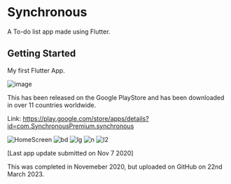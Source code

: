 # Synchronous  

A To-do list app made using Flutter. 

## Getting Started
My first Flutter App. 

![image](https://user-images.githubusercontent.com/110815021/226717545-ec2b0019-5d4e-41f8-9ab6-9fb3b322477d.png)

This has been released on the Google PlayStore and has been downloaded in over 11 countries worldwide. 

Link:  https://play.google.com/store/apps/details?id=com.SynchronousPremium.synchronous

![HomeScreen](https://user-images.githubusercontent.com/110815021/226719553-86694a44-6b7e-4c0a-ba46-ad5f437cc652.jpg) ![bd](https://user-images.githubusercontent.com/110815021/226719492-df048218-f503-42a4-a1ca-2d7e00b97029.jpg) ![lg](https://user-images.githubusercontent.com/110815021/226719605-d8818e65-7065-4513-8211-d5c5e70c8f68.jpg) ![n](https://user-images.githubusercontent.com/110815021/226719639-b6f8dc70-d0ff-4df1-9577-bf988fd8c50e.jpg) ![l2](https://user-images.githubusercontent.com/110815021/226719689-6e78ca41-8ab6-472f-9079-1ba771866603.jpg)





[Last app update submitted on Nov 7 2020]

This was completed in Novemeber 2020, but uploaded on GitHub on 22nd March 2023. 
 
